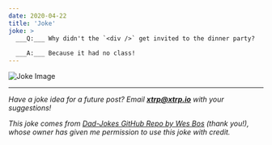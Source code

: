 ```yaml
---
date: 2020-04-22
title: 'Joke'
joke: >
  ___Q:___ Why didn't the `<div />` get invited to the dinner party?
  
  ___A:___ Because it had no class!
---
```


![Joke Image](https://private.xtrp.io/projects/DailyDeveloperJokes/public_image_server/images/5e12591e45d64.png)

---
*Have a joke idea for a future post? Email **[xtrp@xtrp.io](mailto:xtrp@xtrp.io)** with your suggestions!*

*This joke comes from [Dad-Jokes GitHub Repo by Wes Bos](https://github.com/wesbos/dad-jokes) (thank you!), whose owner has given me permission to use this joke with credit.*

<!-- 
Joke text:
**Q:** Why didn't the `<div />` get invited to the dinner party?

**A:** Because it had no class!
 -->

